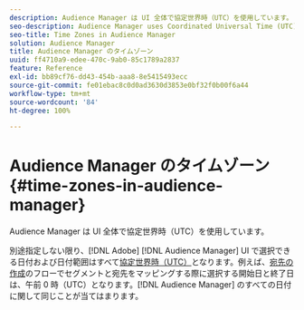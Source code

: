 ```yaml
---
description: Audience Manager は UI 全体で協定世界時（UTC）を使用しています。
seo-description: Audience Manager uses Coordinated Universal Time (UTC) across its entire UI.
seo-title: Time Zones in Audience Manager
solution: Audience Manager
title: Audience Manager のタイムゾーン
uuid: ff4710a9-edee-470c-9ab0-85c1789a2837
feature: Reference
exl-id: bb89cf76-dd43-454b-aaa8-8e5415493ecc
source-git-commit: fe01ebac8c0d0ad3630d3853e0bf32f0b00f6a44
workflow-type: tm+mt
source-wordcount: '84'
ht-degree: 100%

---
```


# Audience Manager のタイムゾーン{#time-zones-in-audience-manager}

Audience Manager は UI 全体で協定世界時（UTC）を使用しています。

別途指定しない限り、[!DNL Adobe] [!DNL Audience Manager] UI で選択できる日付および日付範囲はすべて[協定世界時（UTC）](https://www.timeanddate.com/worldclock/timezone/utc)となります。例えば、[宛先の作成](../features/destinations/create-cookie-destination.md#segments-mapping)のフローでセグメントと宛先をマッピングする際に選択する開始日と終了日は、午前 0 時（UTC）となります。[!DNL Audience Manager] のすべての日付に関して同じことが当てはまります。
